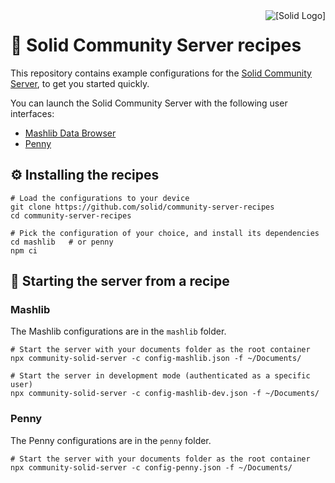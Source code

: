 <img src="https://avatars.githubusercontent.com/u/14262490?s=66" alt="[Solid Logo]" align="right" />

# 🍱 Solid Community Server recipes
This repository contains example configurations
for the [Solid Community Server](https://github.com/solid/community-server/),
to get you started quickly.

You can launch the Solid Community Server with the following user interfaces:
- [Mashlib Data Browser](https://github.com/solid/mashlib)
- [Penny](https://forum.solidproject.org/t/new-developer-tool-app-penny/3837)


## ⚙️ Installing the recipes
```shell
# Load the configurations to your device
git clone https://github.com/solid/community-server-recipes
cd community-server-recipes

# Pick the configuration of your choice, and install its dependencies
cd mashlib   # or penny
npm ci
```


## 🚀 Starting the server from a recipe

### Mashlib
The Mashlib configurations are in the `mashlib` folder.

```shell
# Start the server with your documents folder as the root container
npx community-solid-server -c config-mashlib.json -f ~/Documents/

# Start the server in development mode (authenticated as a specific user)
npx community-solid-server -c config-mashlib-dev.json -f ~/Documents/
```

### Penny
The Penny configurations are in the `penny` folder.

```shell
# Start the server with your documents folder as the root container
npx community-solid-server -c config-penny.json -f ~/Documents/
```
